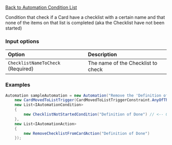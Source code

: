 [Back to Automation Condition List](Automation-Engine#conditions)

Condition that check if a Card have a checklist with a certain name and that none of the items on that list is completed (aka the Checklist have not been started)

### Input options
| Option| Description |
|:---|:---|
| `ChecklistNameToCheck` (Required) | The name of the Checklist to check | 

### Examples

```cs
Automation sampleAutomation = new Automation("Remove the 'Definition of Done' Checklist if Card is moved back to 'Backlog' and the checklist is not started",
    new CardMovedToListTrigger(CardMovedToListTriggerConstraint.AnyOfTheseListsAreMovedTo, "Backlog") { TreatListNameAsId = true },
    new List<IAutomationCondition>
    {
        new ChecklistNotStartedCondition("Definition of Done") // <-- Our condition
    },
    new List<IAutomationAction>
    {
        new RemoveChecklistFromCardAction("Definition of Done")
    });
```
